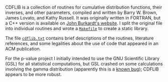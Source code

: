 CDFLIB is a collection of routines for cumulative distribution functions, their inverses, and other parameters, compiled and written by Barry W. Brown, James Lovato, and Kathy Russell. It was originally written in FORTRAN, but a C++ version is available on [John Burkardt's website](http://people.sc.fsu.edu/~jburkardt/cpp_src/cdflib/cdflib.html). I split the original file into individual routines and wrote a [``Makefile``](https://github.com/LucDemortier/pValueMethods/blob/master/cdflib/Makefile) to create a static library.

The file [``cdflib.txt``](https://github.com/LucDemortier/pValueMethods/blob/master/cdflib/cdflib.txt) contains brief descriptions of the routines, literature references, and some legalities about the use of code that appeared in an ACM publication.

For the p-value project I initially intended to use the GNU Scientific Library (GSL) for all statistical computations, but GSL crashed on some calculations involving the gamma distribution (apparently this is a [known bug](https://lists.gnu.org/archive/html/bug-gsl/2011-10/msg00014.html)); CDFLIB appears to be more robust.
